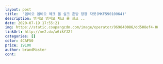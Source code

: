 ```yaml
---
layout: post 
title:  "엠비오 엠비오 체크 울 실크 혼방 정장 자켓(MKF59010064)" 
description: 엠비오 엠비오 체크 울 실크 ..
date: 2020-07-19 17:55:21 
img: https://static.coupangcdn.com/image/operator/969840086/dd508ef4-08b1-ed5e-3a3d-8b85c49ee842.jpg 
linkUrl: http://me2.do/x6ikYJ2f 
categories: [] 
color: 4CAF50 
price: 19100 
author: brandMaster 
cont:  
---
```

 